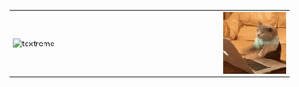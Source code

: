 <!--
**bnic/bnic** is a ✨ _special_ ✨ repository because its `README.md` (this file) appears on your GitHub profile.

Here are some ideas to get you started:

- 🔭 I’m currently working on ...
- 🌱 I’m currently learning ...
- 👯 I’m looking to collaborate on ...
- 🤔 I’m looking for help with ...
- 💬 Ask me about ...
- 📫 How to reach me: ...
- 😄 Pronouns: ...
- ⚡ Fun fact: ...
-->


<table width="100%">
   <tr>
      <td width="75%"><img src="https://raw.githubusercontent.com/bnic/bnic/main/tech_things_fps6_0fuzz_delay0_360w_01.gif" alt="textreme" /></td>
      <td width="25%"><img src="https://raw.githubusercontent.com/bnic/bnic/main/typing_cat.gif" alt="typingcat" /></td>
   </tr>
<table>
   
